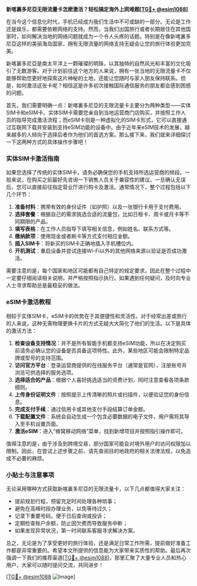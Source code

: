 **新喀裏多尼亞无限流量卡怎麽激活？轻松搞定海外上网难题[[TG💪+ @esim1088](https://t.me/s/esim1088)]**

在当今这个信息化时代，手机已经成为我们生活中不可或缺的一部分。无论是工作还是娱乐，都需要依赖网络的支持。然而，当我们出国旅行或者长期居住在其他国家时，如何解决当地的网络问题就成为一个令人头疼的话题。特别是在像新喀裏多尼亞这样的美丽海岛国家，拥有无限流量的网络支持无疑会让您的旅行体验更加完美。

新喀裏多尼亞是南太平洋上一颗璀璨的明珠，以其独特的自然风光和丰富的文化吸引了无数游客。对于计划前往这个地方的人来说，拥有一张当地的无限流量卡不仅能够帮助您更好地探索这片神秘的土地，还能让您随时与家人朋友保持联系。但是，如何激活这张卡呢？相信这是许多初次接触国际通信服务的朋友都会感到困惑的问题。

首先，我们需要明确一点：新喀裏多尼亞的无限流量卡主要分为两种类型——实体SIM卡和eSIM卡。实体SIM卡需要您亲自到当地运营商门店购买，并按照工作人员的指导完成激活流程；而eSIM卡则是一种虚拟化的SIM卡形式，它可以直接通过互联网下载并安装到支持eSIM功能的设备中。由于近年来eSIM技术的发展，越来越多的人倾向于选择后者作为他们的首选方案。那么接下来，我们就来详细探讨一下这两种方式的具体操作步骤吧！

### 实体SIM卡激活指南

如果您选择了传统的实体SIM卡，请务必确保您的手机支持所选运营商的频段。一般来说，在购买之前最好先咨询一下销售人员关于兼容性的建议。一旦确认无误后，您可以直接前往指定营业厅进行购卡及激活。通常情况下，整个过程包括以下几个环节：

1. **准备材料**：携带有效的身份证件（如护照）以及一张银行卡用于支付费用。
2. **选择套餐**：根据自己的需求挑选合适的流量包，比如日租卡、周卡或月卡等不同期限的产品。
3. **填写表格**：在工作人员指导下填写相关信息，例如姓名、联系方式等。
4. **缴纳款项**：使用现金或者刷卡等方式支付相应金额。
5. **插入SIM卡**：将新买的SIM卡正确地插入手机槽位内。
6. **开机测试**：重启设备并尝试连接Wi-Fi以外的其他网络来源以验证是否成功激活。

需要注意的是，每个国家和地区可能都有自己特定的规定要求，因此在整个过程中一定要仔细阅读相关说明，并严格按照指示执行。如果遇到任何疑问，及时向专业人士寻求帮助总是最稳妥的做法。

### eSIM卡激活教程

相较于实体SIM卡，eSIM卡的优势在于其便捷性和灵活性。对于经常出差或旅行的人来说，这种无需物理更换卡片的方式无疑大大简化了他们的生活。以下是具体的激活方法：

1. **检查设备支持情况**：并不是所有智能手机都支持eSIM功能，所以在决定购买前请务必确认您的设备是否具备这项特性。此外，某些地区可能会限制特定品牌或型号的支持范围。
2. **访问官方平台**：登录运营商提供的在线服务平台（通常是官网），注册账号并浏览可供选择的服务选项。
3. **选择适合的产品**：根据个人喜好挑选适当的资费计划，同时注意查看各项条款细则。
4. **上传身份证明文件**：按照提示上传清晰的照片或扫描件，以便验证您的身份信息。
5. **完成支付手续**：通过信用卡或其他支付手段结算订单金额。
6. **下载配置文件**：系统会自动生成一个包含必要数据的电子文件，用户需将其导入至手机设置页面。
7. **激活eSIM**：进入“蜂窝移动网络”菜单，找到新增项目并按照指引操作即可。

值得注意的是，由于涉及到跨境交易，部分国家可能会对境外用户的访问权限加以限制。因此，在尝试上述步骤之前，请先查阅目的地政府的相关法律法规，以免造成不必要的麻烦。

### 小贴士与注意事项

无论采用哪种方式获取新喀裏多尼亞的无限流量卡，以下几点都值得大家关注：

- 提前规划行程，预留充足时间处理各种琐事；
- 避免在高峰时段办理业务，以免等待过久；
- 记录下重要号码，便于日后查询或投诉；
- 定期检查账户余额，防止因欠费而导致服务中断；
- 如果发现异常状况，第一时间联系客服寻求解决方案。

总之，无论是为了享受更好的旅行体验，还是满足日常工作所需，提前做好准备工作都是非常重要的。希望本文所提供的信息能为大家带来实质性的帮助。最后再次强调一下我们的推荐渠道[[TG💪+ @esim1088](https://t.me/s/esim1088)]，那里汇聚了大量专业人员和热心用户，大家可以随时提问交流，共同进步！

[[TG💪+ @esim1088](https://t.me/s/esim1088) ![Image](https://i.postimg.cc/4NQfJmqS/Snipaste-2025-05-13-00-14-12.png)]